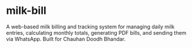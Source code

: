 # milk-bill
A web-based milk billing and tracking system for managing daily milk entries, calculating monthly totals, generating PDF bills, and sending them via WhatsApp. Built for Chauhan Doodh Bhandar.
